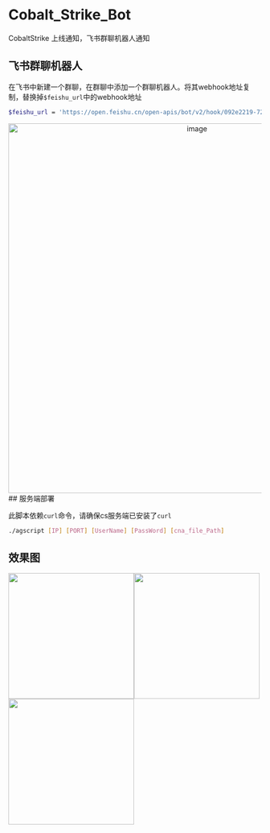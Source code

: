 # Cobalt_Strike_Bot
CobaltStrike 上线通知，飞书群聊机器人通知

## 飞书群聊机器人
在飞书中新建一个群聊，在群聊中添加一个群聊机器人。将其webhook地址复制，替换掉`$feishu_url`中的webhook地址
```bash
$feishu_url = 'https://open.feishu.cn/open-apis/bot/v2/hook/092e2219-726f-4202-876a-cc6ac8641490';
```

<center>
<img width="735" alt="image" src="https://user-images.githubusercontent.com/21257485/172523390-4bad37c6-7a31-4fe4-b2fe-a7bb5194cffc.png">
</center>
## 服务端部署

此脚本依赖`curl`命令，请确保cs服务端已安装了`curl`
```bash
./agscript [IP] [PORT] [UserName] [PassWord] [cna_file_Path]
```
## 效果图

<img src="https://user-images.githubusercontent.com/21257485/172524624-fe29121b-eb5b-48b9-a902-06f56e6a53ed.png" width="250" ><img src="https://user-images.githubusercontent.com/21257485/172755780-99c48e8b-4133-4c4c-9b8e-578fc921cc8f.png" width="250"><img src="https://user-images.githubusercontent.com/21257485/172755761-0935e9dd-e07b-47f8-ad11-f34824b63eb7.png" width="250" >
